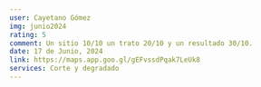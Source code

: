 ```yaml
---
user: Cayetano Gómez
img: junio2024
rating: 5
comment: Un sitio 10/10 un trato 20/10 y un resultado 30/10.
date: 17 de Junio, 2024
link: https://maps.app.goo.gl/gEFvssdPqak7LeUk8
services: Corte y degradado
---
```


